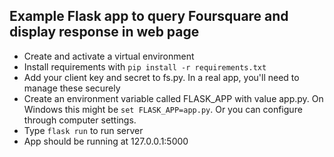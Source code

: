 ## Example Flask app to query Foursquare and display response in web page

* Create and activate a virtual environment
* Install requirements with ``` pip install -r requirements.txt ```
* Add your client key and secret to fs.py. In a real app, you'll need to manage these securely
* Create an environment variable called FLASK_APP with value app.py. On Windows this might be ``` set FLASK_APP=app.py ```. Or you can configure through computer settings. 
* Type ``` flask run ``` to run server
* App should be running at 127.0.0.1:5000
